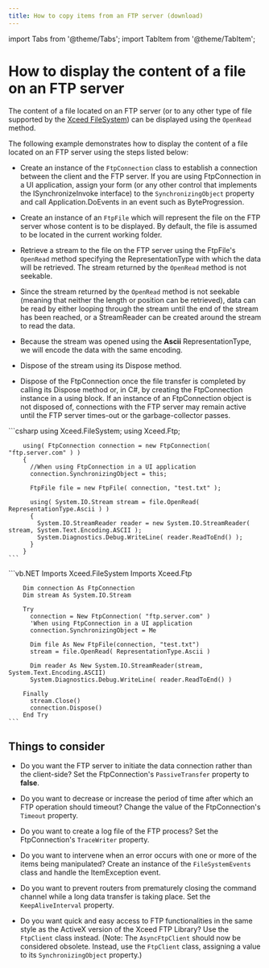 ```yaml
---
title: How to copy items from an FTP server (download)
---
```

import Tabs from '@theme/Tabs';
import TabItem from '@theme/TabItem';

# How to display the content of a file on an FTP server

The content of a file located on an FTP server (or to any other type of file supported by the [Xceed FileSystem](/ftp/basic-concepts/xceed-filesystem-core/overview)) can be displayed using the `OpenRead` method. 

The following example demonstrates how to display the content of a file located on an FTP server using the steps listed below:

- Create an instance of the `FtpConnection` class to establish a connection between the client and the FTP server. If you are using FtpConnection in a UI application, assign your form (or any other control that implements the ISynchronizeInvoke interface) to the `SynchronizingObject` property and call Application.DoEvents in an event such as ByteProgression.

- Create an instance of an `FtpFile` which will represent the file on the FTP server whose content is to be displayed. By default, the file is assumed to be located in the current working folder. 

- Retrieve a stream to the file on the FTP server using the FtpFile's `OpenRead` method specifying the RepresentationType with which the data will be retrieved. The stream returned by the `OpenRead` method is not seekable. 

- Since the stream returned by the `OpenRead` method is not seekable (meaning that neither the length or position can be retrieved), data can be read by either looping through the stream until the end of the stream has been reached, or a StreamReader can be created around the stream to read the data.

- Because the stream was opened using the **Ascii** RepresentationType, we will encode the data with the same encoding. 

- Dispose of the stream using its Dispose method. 

- Dispose of the FtpConnection once the file transfer is completed by calling its Dispose method or, in C#, by creating the FtpConnection instance in a using block. If an instance of an FtpConnection object is not disposed of, connections with the FTP server may remain active until the FTP server times-out or the garbage-collector passes.

<Tabs>
  <TabItem value="csharp" label="C#" default>
    ```csharp
        using Xceed.FileSystem;
        using Xceed.Ftp;
        
        using( FtpConnection connection = new FtpConnection( "ftp.server.com" ) )
        {        
          //When using FtpConnection in a UI application
          connection.SynchronizingObject = this;

          FtpFile file = new FtpFile( connection, "test.txt" );
        
          using( System.IO.Stream stream = file.OpenRead( RepresentationType.Ascii ) )
          {
            System.IO.StreamReader reader = new System.IO.StreamReader( stream, System.Text.Encoding.ASCII );
            System.Diagnostics.Debug.WriteLine( reader.ReadToEnd() );
          }
        }
    ```
  </TabItem>
  <TabItem value="vb.net" label="Visual Basic .NET">
    ```vb.NET      
        Imports Xceed.FileSystem
        Imports Xceed.Ftp

        Dim connection As FtpConnection
        Dim stream As System.IO.Stream

        Try
          connection = New FtpConnection( "ftp.server.com" )
          'When using FtpConnection in a UI application 
          connection.SynchronizingObject = Me

          Dim file As New FtpFile(connection, "test.txt")
          stream = file.OpenRead( RepresentationType.Ascii )

          Dim reader As New System.IO.StreamReader(stream, System.Text.Encoding.ASCII)
          System.Diagnostics.Debug.WriteLine( reader.ReadToEnd() )

        Finally
          stream.Close()
          connection.Dispose()
        End Try
    ```
  </TabItem>
</Tabs>

## Things to consider

- Do you want the FTP server to initiate the data connection rather than the client-side? Set the FtpConnection's `PassiveTransfer` property to **false**. 

- Do you want to decrease or increase the period of time after which an FTP operation should timeout? Change the value of the FtpConnection's   `Timeout` property. 

- Do you want to create a log file of the FTP process? Set the FtpConnection's `TraceWriter` property. 

- Do you want to intervene when an error occurs with one or more of the items being manipulated? Create an instance of the `FileSystemEvents` class and handle the ItemException event. 

- Do you want to prevent routers from prematurely closing the command channel while a long data transfer is taking place. Set the `KeepAliveInterval` property. 

- Do you want quick and easy access to FTP functionalities in the same style as the ActiveX version of the Xceed FTP Library? Use the `FtpClient` class instead. (Note: The `AsyncFtpClient` should now be considered obsolete. Instead, use the `FtpClient` class, assigning a value to its `SynchronizingObject` property.)